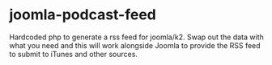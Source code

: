 # joomla-podcast-feed
Hardcoded php to generate a rss feed for joomla/k2. Swap out the data with what you need and this will work alongside Joomla to provide the RSS feed to submit to iTunes and other sources.
